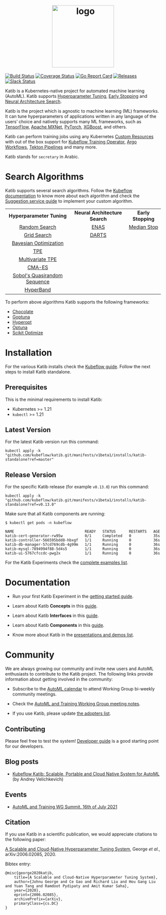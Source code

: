 <h1 align="center">
    <img src="./docs/images/logo-title.png" alt="logo" width="200">
  <br>
</h1>

[![Build Status](https://github.com/kubeflow/katib/actions/workflows/test-go.yaml/badge.svg?branch=master)](https://github.com/kubeflow/katib/actions/workflows/test-go.yaml?branch=master)
[![Coverage Status](https://coveralls.io/repos/github/kubeflow/katib/badge.svg?branch=master)](https://coveralls.io/github/kubeflow/katib?branch=master)
[![Go Report Card](https://goreportcard.com/badge/github.com/kubeflow/katib)](https://goreportcard.com/report/github.com/kubeflow/katib)
[![Releases](https://img.shields.io/github/release-pre/kubeflow/katib.svg?sort=semver)](https://github.com/kubeflow/katib/releases)
[![Slack Status](https://img.shields.io/badge/slack-join_chat-white.svg?logo=slack&style=social)](https://kubeflow.slack.com/archives/C018PMV53NW)

Katib is a Kubernetes-native project for automated machine learning (AutoML).
Katib supports
[Hyperparameter Tuning](https://en.wikipedia.org/wiki/Hyperparameter_optimization),
[Early Stopping](https://en.wikipedia.org/wiki/Early_stopping) and
[Neural Architecture Search](https://en.wikipedia.org/wiki/Neural_architecture_search).

Katib is the project which is agnostic to machine learning (ML) frameworks.
It can tune hyperparameters of applications written in any language of the
users’ choice and natively supports many ML frameworks, such as
[TensorFlow](https://www.tensorflow.org/), [Apache MXNet](https://mxnet.apache.org/),
[PyTorch](https://pytorch.org/), [XGBoost](https://xgboost.readthedocs.io/en/latest/), and others.

Katib can perform training jobs using any Kubernetes
[Custom Resources](https://www.kubeflow.org/docs/components/katib/trial-template/)
with out of the box support for [Kubeflow Training Operator](https://github.com/kubeflow/training-operator),
[Argo Workflows](https://github.com/argoproj/argo-workflows), [Tekton Pipelines](https://github.com/tektoncd/pipeline)
and many more.

Katib stands for `secretary` in Arabic.

# Search Algorithms

Katib supports several search algorithms. Follow the
[Kubeflow documentation](https://www.kubeflow.org/docs/components/katib/experiment/#search-algorithms-in-detail)
to know more about each algorithm and check the
[Suggestion service guide](/docs/new-algorithm-service.md) to implement your
custom algorithm.

<table>
  <tbody>
    <tr align="center">
      <td>
        <b>Hyperparameter Tuning</b>
      </td>
      <td>
        <b>Neural Architecture Search</b>
      </td>
      <td>
        <b>Early Stopping</b>
      </td>
    </tr>
    <tr align="center">
      <td>
        <a href="https://www.kubeflow.org/docs/components/katib/experiment/#random-search">Random Search</a>
      </td>
      <td>
        <a href="https://www.kubeflow.org/docs/components/katib/experiment/#neural-architecture-search-based-on-enas">ENAS</a>
      </td>
      <td>
        <a href="https://www.kubeflow.org/docs/components/katib/early-stopping/#median-stopping-rule">Median Stop</a>
      </td>
    </tr>
    <tr align="center">
      <td>
        <a href="https://www.kubeflow.org/docs/components/katib/experiment/#grid-search">Grid Search</a>
      </td>
      <td>
        <a href="https://www.kubeflow.org/docs/components/katib/experiment/#differentiable-architecture-search-darts">DARTS</a>
      </td>
      <td>
      </td>
    </tr>
    <tr align="center">
      <td>
        <a href="https://www.kubeflow.org/docs/components/katib/experiment/#bayesian-optimization">Bayesian Optimization</a>
      </td>
      <td>
      </td>
      <td>
      </td>
    </tr>
    <tr align="center">
      <td>
        <a href="https://www.kubeflow.org/docs/components/katib/experiment/#tree-of-parzen-estimators-tpe">TPE</a>
      </td>
      <td>
      </td>
      <td>
      </td>
    </tr>
    <tr align="center">
      <td>
        <a href="https://www.kubeflow.org/docs/components/katib/experiment/#multivariate-tpe">Multivariate TPE</a>
      </td>
      <td>
      </td>
      <td>
      </td>
    </tr>
    <tr align="center">
      <td>
        <a href="https://www.kubeflow.org/docs/components/katib/experiment/#covariance-matrix-adaptation-evolution-strategy-cma-es">CMA-ES</a>
      </td>
      <td>
      </td>
      <td>
      </td>
    </tr>
    <tr align="center">
      <td>
        <a href="https://www.kubeflow.org/docs/components/katib/experiment/#sobols-quasirandom-sequence">Sobol's Quasirandom Sequence</a>
      </td>
      <td>
      </td>
      <td>
      </td>
    </tr>
    <tr align="center">
      <td>
        <a href="https://www.kubeflow.org/docs/components/katib/experiment/#hyperband">HyperBand</a>
      </td>
      <td>
      </td>
      <td>
      </td>
    </tr>
  </tbody>
</table>

To perform above algorithms Katib supports the following frameworks:

- [Chocolate](https://github.com/AIworx-Labs/chocolate)
- [Goptuna](https://github.com/c-bata/goptuna)
- [Hyperopt](https://github.com/hyperopt/hyperopt)
- [Optuna](https://github.com/optuna/optuna)
- [Scikit Optimize](https://github.com/scikit-optimize/scikit-optimize)

# Installation

For the various Katib installs check the
[Kubeflow guide](https://www.kubeflow.org/docs/components/katib/hyperparameter/#katib-setup).
Follow the next steps to install Katib standalone.

## Prerequisites

This is the minimal requirements to install Katib:

- Kubernetes >= 1.21
- `kubectl` >= 1.21

## Latest Version

For the latest Katib version run this command:

```
kubectl apply -k "github.com/kubeflow/katib.git/manifests/v1beta1/installs/katib-standalone?ref=master"
```

## Release Version

For the specific Katib release (for example `v0.13.0`) run this command:

```
kubectl apply -k "github.com/kubeflow/katib.git/manifests/v1beta1/installs/katib-standalone?ref=v0.13.0"
```

Make sure that all Katib components are running:

```
$ kubectl get pods -n kubeflow

NAME                                READY   STATUS      RESTARTS   AGE
katib-cert-generator-rw95w          0/1     Completed   0          35s
katib-controller-566595bdd8-hbxgf   1/1     Running     0          36s
katib-db-manager-57cd769cdb-4g99m   1/1     Running     0          36s
katib-mysql-7894994f88-5d4s5        1/1     Running     0          36s
katib-ui-5767cfccdc-pwg2x           1/1     Running     0          36s
```

For the Katib Experiments check the [complete examples list](./examples/v1beta1).

# Documentation

- Run your first Katib Experiment in the
  [getting started guide](https://www.kubeflow.org/docs/components/katib/hyperparameter/#example-using-random-algorithm).

- Learn about Katib **Concepts** in this
  [guide](https://www.kubeflow.org/docs/components/katib/overview/#katib-concepts).

- Learn about Katib **Interfaces** in this
  [guide](https://www.kubeflow.org/docs/components/katib/overview/#katib-interfaces).

- Learn about Katib **Components** in this
  [guide](https://www.kubeflow.org/docs/components/katib/hyperparameter/#katib-components).

- Know more about Katib in the [presentations and demos list](./docs/presentations.md).

# Community

We are always growing our community and invite new users and AutoML enthusiasts
to contribute to the Katib project. The following links provide information
about getting involved in the community:

- Subscribe to the
  [AutoML calendar](https://calendar.google.com/calendar/u/0/r?cid=ZDQ5bnNpZWZzbmZna2Y5MW8wdThoMmpoazRAZ3JvdXAuY2FsZW5kYXIuZ29vZ2xlLmNvbQ)
  to attend Working Group bi-weekly community meetings.

- Check the
  [AutoML and Training Working Group meeting notes](https://docs.google.com/document/d/1MChKfzrKAeFRtYqypFbMXL6ZIc_OgijjkvbqmwRV-64/edit).

- If you use Katib, please update [the adopters list](ADOPTERS.md).

## Contributing

Please feel free to test the system! [Developer guide](./docs/developer-guide.md)
is a good starting point for our developers.

## Blog posts

- [Kubeflow Katib: Scalable, Portable and Cloud Native System for AutoML](https://blog.kubeflow.org/katib/)
  (by Andrey Velichkevich)

## Events

- [AutoML and Training WG Summit. 16th of July 2021](https://docs.google.com/document/d/1vGluSPHmAqEr8k9Dmm82RcQ-MVnqbYYSfnjMGB-aPuo/edit?usp=sharing)

## Citation

If you use Katib in a scientific publication, we would appreciate
citations to the following paper:

[A Scalable and Cloud-Native Hyperparameter Tuning System](https://arxiv.org/abs/2006.02085), George _et al._, arXiv:2006.02085, 2020.

Bibtex entry:

```
@misc{george2020katib,
    title={A Scalable and Cloud-Native Hyperparameter Tuning System},
    author={Johnu George and Ce Gao and Richard Liu and Hou Gang Liu and Yuan Tang and Ramdoot Pydipaty and Amit Kumar Saha},
    year={2020},
    eprint={2006.02085},
    archivePrefix={arXiv},
    primaryClass={cs.DC}
}
```
